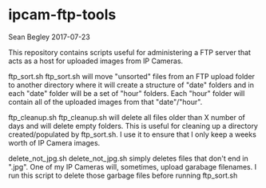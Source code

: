 # ipcam-ftp-tools

Sean Begley
2017-07-23

This repository contains scripts useful for administering a FTP server that acts as a host for uploaded images from IP Cameras.

ftp_sort.sh
ftp_sort.sh will move "unsorted" files from an FTP upload folder to another directory where it will create a structure of "date" folders and in each "date" folder will be a set of "hour" folders.  Each "hour" folder will contain all of the uploaded images from that "date"/"hour".

ftp_cleanup.sh
ftp_cleanup.sh will delete all files older than X number of days and will delete empty folders.  This is useful for cleaning up a directory created/populated by ftp_sort.sh.  I use it to ensure that I only keep a weeks worth of IP Camera images.

delete_not_jpg.sh
delete_not_jpg.sh simply deletes files that don't end in ".jpg".  One of my IP Cameras will, sometimes, upload garabage filenames.  I run this script to delete those garbage files before running ftp_sort.sh
